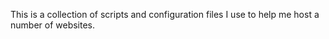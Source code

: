 This is a collection of scripts and configuration files I use to help me host a number of websites.
